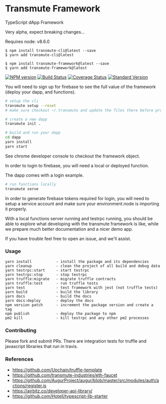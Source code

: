 # Transmute Framework

TypeScript dApp Framework

Very alpha, expect breaking changes...

Requires node: v8.6.0


```
$ npm install transmute-cli@latest --save
$ yarn add transmute-cli@latest

$ npm install transmute-framework@latest --save
$ yarn add transmute-framework@latest
```

[![NPM version](https://img.shields.io/npm/v/transmute-framework.svg)](https://www.npmjs.com/package/transmute-framework)
[![Build Status](https://travis-ci.org/transmute-industries/transmute-framework.svg?branch=master)](https://travis-ci.org/transmute-industries/transmute-framework)
[![Coverage Status](https://coveralls.io/repos/github/transmute-industries/transmute-framework/badge.svg?branch=master)](https://coveralls.io/github/transmute-industries/transmute-framework?branch=master)
[![Standard Version](https://img.shields.io/badge/release-standard%20version-brightgreen.svg)](https://github.com/conventional-changelog/standard-version)

You will need to sign up for firebase to see the full value of the framework (deploy your dapp, and functions).

```sh
# setup the cli
transmute setup --reset
# make sure checkout ~/.transmute and update the files there before proceeding.

# create a new dapp
transmute init .

# build and run your dapp
cd dapp
yarn install
yarn start
```

See chrome developer console to checkout the framework object.

In order to login to firebase, you will need a local or deployed function.

The dapp comes with a login example.

```sh
# run functions locally
transmute serve
```

In order to generate firebase tokens required for login, you will need to setup a service account and make sure your environment.node is importing it properly.

With a local functions server running and testrpc running, you should be able to explore what developing with the transmute framework is like, while we prepare much better documentation and a nicer demo app.

If you have trouble feel free to open an issue, and we'll assist.


### Usage
```
yarn install           - install the package and its dependencies
yarn cleanup           - clean the project of all build and debug data
yarn testrpc:start     - start testrpc
yarn testrpc:stop      - stop testrpc
yarn truffle:migrate   - migrate truffle contracts
yarn truffle:test      - run truffle tests
yarn test              - test framework with jest (not truffle tests)
yarn build             - build the library
yarn docs              - build the docs
yarn docs:deploy       - deploy the docs
npm version patch      - increment the package version and create a tag
npm publish            - deploy the package to npm
pm2 kill               - kill testrpc and any other pm2 processes
```

### Contributing

Please fork and submit PRs. There are integration tests for truffle and javascript libraries that run in travis.

### References

- https://github.com/Upchain/truffle-template
- https://github.com/transmute-industries/eth-faucet
- https://github.com/AugurProject/augur/blob/master/src/modules/auth/actions/register.js
- https://airbitz.co/developer-api-library/
- https://github.com/Hotell/typescript-lib-starter



